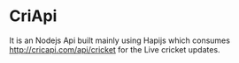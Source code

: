 # CriApi
It is an Nodejs Api built mainly using Hapijs which consumes http://cricapi.com/api/cricket for the Live cricket updates.
